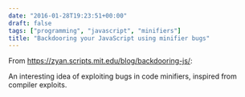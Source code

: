 ```yaml
---
date: "2016-01-28T19:23:51+00:00"
draft: false
tags: ["programming", "javascript", "minifiers"]
title: "Backdooring your JavaScript using minifier bugs"
---
```

From https://zyan.scripts.mit.edu/blog/backdooring-js/:

An interesting idea of exploiting bugs in code minifiers, inspired from compiler exploits.

